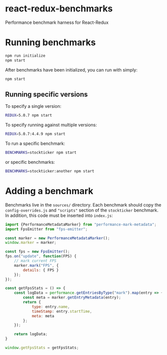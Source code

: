 # react-redux-benchmarks
Performance benchmark harness for React-Redux

# Running benchmarks
```bash
npm run initialize
npm start
```

After benchmarks have been initialized, you can run with simply:

```bash
npm start
```

## Running specific versions

To specify a single version:

```bash
REDUX=5.0.7 npm start
```

To specify running against multiple versions:

```bash
REDUX=5.0.7:4.4.9 npm start
```

To run a specific benchmark:

```bash
BENCHMARKS=stockticker npm start
```

or specific benchmarks:

```bash
BENCHMARKS=stockticker:another npm start
```


# Adding a benchmark

Benchmarks live in the `sources/` directory. Each benchmark should copy the
`config-overrides.js` and `"scripts"` section of the `stockticker`
benchmark. In addition, this code must be inserted into `index.js`:

```js
import {PerformanceMetadataMarker} from "performance-mark-metadata";
import FpsEmitter from "fps-emitter";

const marker = new PerformanceMetadataMarker();
window.marker = marker;

const fps = new FpsEmitter();
fps.on("update", function(FPS) {
    // mark current FPS
    marker.mark("FPS", {
        details: { FPS }
    });
});

const getFpsStats = () => {
    const logData = performance.getEntriesByType("mark").map(entry => {
        const meta = marker.getEntryMetadata(entry);
        return {
            type: entry.name,
            timeStamp: entry.startTime,
            meta: meta
        };
    });

    return logData;
}

window.getFpsStats = getFpsStats;
```